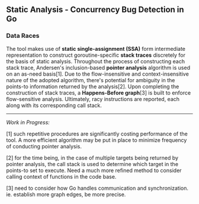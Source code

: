 ## Static Analysis - Concurrency Bug Detection in Go
### Data Races

The tool makes use of __static single-assignment (SSA)__ form intermediate representation to construct goroutine-specific __stack traces__ discretely for the basis of static analysis. Throughout the process of constructing each stack trace, Andersen's inclusion-based __pointer analysis__ algorithm is used on an as-need basis[1]. Due to the flow-insensitive and context-insensitive nature of the adopted algorithm, there's potential for ambiguity in the points-to information returned by the analysis[2]. Upon completing the construction of stack traces, a __Happens-Before graph__[3] is built to enforce flow-sensitive analysis. Ultimately, racy instructions are reported, each along with its corresponding call stack. 

****************************************************************************************************
_Work in Progress:_

[1] such repetitive procedures are significantly costing performance of the tool. A more efficient algorithm may be put in place to minimize frequency of conducting pointer analysis. 

[2] for the time being, in the case of multiple targets being returned by pointer analysis, the call stack is used to determine which target in the points-to set to execute. Need a much more refined method to consider calling context of functions in the code base. 

[3] need to consider how Go handles communication and synchronization. ie. establish more graph edges, be more precise. 
